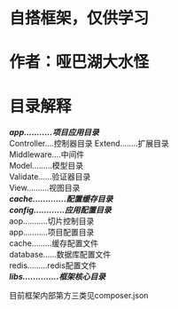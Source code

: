 # 自搭框架，仅供学习
# 作者：哑巴湖大水怪
# 目录解释
***app...........项目应用目录***  
    Controller....控制器目录
    Extend........扩展目录  
    Middleware....中间件  
    Model.........模型目录  
    Validate......验证器目录  
    View..........视图目录  
***cache.............配置缓存目录***  
***config............应用配置目录***    
    aop...........切片控制目录  
    app...........项目配置目录  
    cache.........缓存配置文件  
    database......数据库配置文件   
    redis.........redis配置文件  
***libs..............框架核心目录***  



目前框架内部第方三类见composer.json
